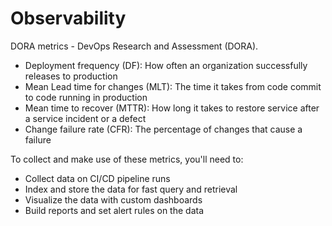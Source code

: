 # Observability

DORA metrics - DevOps Research and Assessment (DORA).

- Deployment frequency (DF): How often an organization successfully releases to production
- Mean Lead time for changes (MLT): The time it takes from code commit to code running in production
- Mean time to recover (MTTR): How long it takes to restore service after a service incident or a defect
- Change failure rate (CFR): The percentage of changes that cause a failure

To collect and make use of these metrics, you'll need to:

- Collect data on CI/CD pipeline runs
- Index and store the data for fast query and retrieval
- Visualize the data with custom dashboards
- Build reports and set alert rules on the data
